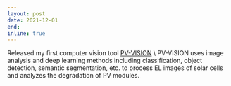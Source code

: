 ```yaml
---
layout: post
date: 2021-12-01
end:
inline: true
---
```


Released my first computer vision tool [PV-VISION](https://github.com/hackingmaterials/pv-vision) \\
PV-VISION uses image analysis and deep learning methods including classification, object detection, semantic segmentation, etc. to process EL images of solar cells and analyzes the degradation of PV modules. 
